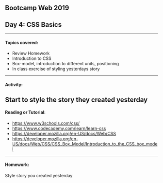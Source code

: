 ## Bootcamp Web 2019
## Day 4: CSS Basics
---

#### Topics covered:

* Review Homework 
* Introduction to CSS 
* Box-model, introduction to different units, positioning 
* In class exercise of styling yesterdays story 

---
#### Activity:

Start to style the story they created yesterday 
---

#### Reading or Tutorial:

* https://www.w3schools.com/css/
* https://www.codecademy.com/learn/learn-css
* https://developer.mozilla.org/en-US/docs/Web/CSS
* https://developer.mozilla.org/en-US/docs/Web/CSS/CSS_Box_Model/Introduction_to_the_CSS_box_model
---
#### Homework:

Style story you created yesterday 
